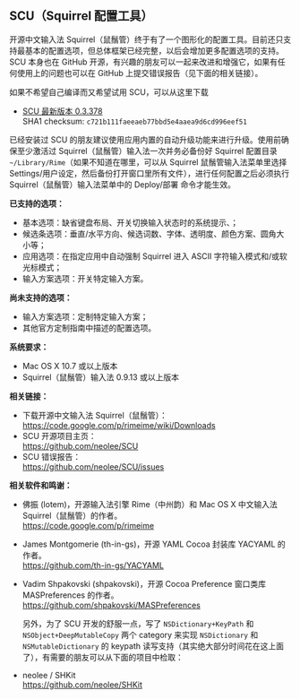 ## SCU（Squirrel 配置工具）

开源中文输入法 Squirrel（鼠鬚管）终于有了一个图形化的配置工具。目前还只支持最基本的配置选项，但总体框架已经完整，以后会增加更多配置选项的支持。SCU 本身也在 GitHub 开源，有兴趣的朋友可以一起来改进和增强它，如果有任何使用上的问题也可以在 GitHub 上提交错误报告（见下面的相关链接）。

如果不希望自己编译而又希望试用 SCU，可以从这里下载

- [SCU 最新版本 0.3.378](http://update.soulhacker.me/scu/SCU.zip)  
  SHA1 checksum: `c721b111faeeaeb77bbd5e4aaea9d6cd996eef51`
  
已经安装过 SCU 的朋友建议使用应用内置的自动升级功能来进行升级。使用前确保至少激活过 Squirrel（鼠鬚管）输入法一次并务必备份好 Squirrel 配置目录 `~/Library/Rime`（如果不知道在哪里，可以从 Squirrel 鼠鬚管输入法菜单里选择 Settings/用户设定，然后备份打开窗口里所有文件），进行任何配置之后必须执行 Squirrel（鼠鬚管）输入法菜单中的 Deploy/部署 命令才能生效。

**已支持的选项：**

- 基本选项：缺省键盘布局、开关切换输入状态时的系统提示、；
- 候选条选项：垂直/水平方向、候选词数、字体、透明度、颜色方案、圆角大小等；
- 应用选项：在指定应用中自动强制 Squirrel 进入 ASCII 字符输入模式和/或软光标模式；
- 输入方案选项：开关特定输入方案。

**尚未支持的选项：**

- 输入方案选项：定制特定输入方案；
- 其他官方定制指南中描述的配置选项。

**系统要求：**

- Mac OS X 10.7 或以上版本
- Squirrel（鼠鬚管）输入法 0.9.13 或以上版本

**相关链接：**

- 下载开源中文输入法 Squirrel（鼠鬚管）：  
  https://code.google.com/p/rimeime/wiki/Downloads
- SCU 开源项目主页：  
  https://github.com/neolee/SCU
- SCU 错误报告：  
  https://github.com/neolee/SCU/issues

**相关软件和鸣谢：**

- 佛振 (lotem)，开源输入法引擎 Rime（中州韵）和 Mac OS X 中文输入法 Squirrel（鼠鬚管）的作者。  
  https://code.google.com/p/rimeime
- James Montgomerie (th-in-gs)，开源 YAML Cocoa 封装库 YACYAML 的作者。  
  https://github.com/th-in-gs/YACYAML
- Vadim Shpakovski (shpakovski)，开源 Cocoa Preference 窗口类库 MASPreferences 的作者。  
  https://github.com/shpakovski/MASPreferences

  另外，为了 SCU 开发的舒服一点，写了 `NSDictionary+KeyPath` 和 `NSObject+DeepMutableCopy` 两个 category 来实现 `NSDictionary` 和 `NSMutableDictionary` 的 keypath 读写支持（其实绝大部分时间花在这上面了），有需要的朋友可以从下面的项目中检取：

- neolee / SHKit  
  https://github.com/neolee/SHKit